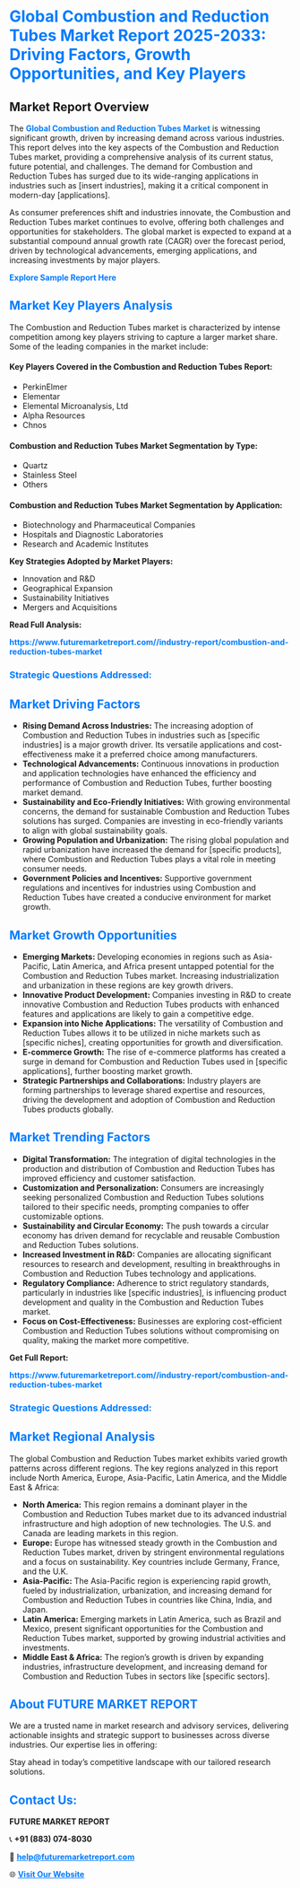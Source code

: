 <h1 style="color: #007BFF;">Global Combustion and Reduction Tubes Market Report 2025-2033: Driving Factors, Growth Opportunities, and Key Players</h1>

<section id="overview">
<h2>Market Report Overview</h2>
<p>The <a href="https://www.futuremarketreport.com//industry-report/combustion-and-reduction-tubes-market" style="color: #007BFF; text-decoration: none;"><strong>Global Combustion and Reduction Tubes Market</strong></a> is witnessing significant growth, driven by increasing demand across various industries. This report delves into the key aspects of the Combustion and Reduction Tubes market, providing a comprehensive analysis of its current status, future potential, and challenges. The demand for Combustion and Reduction Tubes has surged due to its wide-ranging applications in industries such as [insert industries], making it a critical component in modern-day [applications].</p>
<p>As consumer preferences shift and industries innovate, the Combustion and Reduction Tubes market continues to evolve, offering both challenges and opportunities for stakeholders. The global market is expected to expand at a substantial compound annual growth rate (CAGR) over the forecast period, driven by technological advancements, emerging applications, and increasing investments by major players.</p>
</section>

<section id="overview">
<p><a href="https://www.futuremarketreport.com//request-sample/reportId=78817" style="color: #007BFF; text-decoration: none;"><strong>Explore Sample Report Here</strong></a></p>
</section>

<section id="key-players">
<h2 style="color: #007BFF;">Market Key Players Analysis</h2>
<p>The Combustion and Reduction Tubes market is characterized by intense competition among key players striving to capture a larger market share. Some of the leading companies in the market include:</p>
<h4>Key Players Covered in the Combustion and Reduction Tubes Report:</h4>
<ul><li>PerkinElmer</li><li>Elementar</li><li>Elemental Microanalysis, Ltd</li><li>Alpha Resources</li><li>Chnos</li></ul>
<h4>Combustion and Reduction Tubes Market Segmentation by Type:</h4>
<ul><li>Quartz</li><li>Stainless Steel</li><li>Others</li></ul>

<h4>Combustion and Reduction Tubes Market Segmentation by Application:</h4>
<ul><li>Biotechnology and Pharmaceutical Companies</li><li>Hospitals and Diagnostic Laboratories</li><li>Research and Academic Institutes</li></ul>
<p><strong>Key Strategies Adopted by Market Players:</strong></p>
<ul>
<li>Innovation and R&D</li>
<li>Geographical Expansion</li>
<li>Sustainability Initiatives</li>
<li>Mergers and Acquisitions</li>
</ul>
</section>

<section>
<p><strong>Read Full Analysis: </strong></p><a href="https://www.futuremarketreport.com//industry-report/combustion-and-reduction-tubes-market" style="color: #007BFF; text-decoration: none;"><strong>https://www.futuremarketreport.com//industry-report/combustion-and-reduction-tubes-market</strong></a>
<h3 style="color: #007BFF;">Strategic Questions Addressed:</h3>
</section>

<section id="driving-factors">
<h2 style="color: #007BFF;">Market Driving Factors</h2>
<ul>
<li><strong>Rising Demand Across Industries:</strong> The increasing adoption of Combustion and Reduction Tubes in industries such as [specific industries] is a major growth driver. Its versatile applications and cost-effectiveness make it a preferred choice among manufacturers.</li>
<li><strong>Technological Advancements:</strong> Continuous innovations in production and application technologies have enhanced the efficiency and performance of Combustion and Reduction Tubes, further boosting market demand.</li>
<li><strong>Sustainability and Eco-Friendly Initiatives:</strong> With growing environmental concerns, the demand for sustainable Combustion and Reduction Tubes solutions has surged. Companies are investing in eco-friendly variants to align with global sustainability goals.</li>
<li><strong>Growing Population and Urbanization:</strong> The rising global population and rapid urbanization have increased the demand for [specific products], where Combustion and Reduction Tubes plays a vital role in meeting consumer needs.</li>
<li><strong>Government Policies and Incentives:</strong> Supportive government regulations and incentives for industries using Combustion and Reduction Tubes have created a conducive environment for market growth.</li>
</ul>
</section>

<section id="growth-opportunities">
<h2 style="color: #007BFF;">Market Growth Opportunities</h2>
<ul>
<li><strong>Emerging Markets:</strong> Developing economies in regions such as Asia-Pacific, Latin America, and Africa present untapped potential for the Combustion and Reduction Tubes market. Increasing industrialization and urbanization in these regions are key growth drivers.</li>
<li><strong>Innovative Product Development:</strong> Companies investing in R&D to create innovative Combustion and Reduction Tubes products with enhanced features and applications are likely to gain a competitive edge.</li>
<li><strong>Expansion into Niche Applications:</strong> The versatility of Combustion and Reduction Tubes allows it to be utilized in niche markets such as [specific niches], creating opportunities for growth and diversification.</li>
<li><strong>E-commerce Growth:</strong> The rise of e-commerce platforms has created a surge in demand for Combustion and Reduction Tubes used in [specific applications], further boosting market growth.</li>
<li><strong>Strategic Partnerships and Collaborations:</strong> Industry players are forming partnerships to leverage shared expertise and resources, driving the development and adoption of Combustion and Reduction Tubes products globally.</li>
</ul>
</section>

<section id="trending-factors">
<h2 style="color: #007BFF;">Market Trending Factors</h2>
<ul>
<li><strong>Digital Transformation:</strong> The integration of digital technologies in the production and distribution of Combustion and Reduction Tubes has improved efficiency and customer satisfaction.</li>
<li><strong>Customization and Personalization:</strong> Consumers are increasingly seeking personalized Combustion and Reduction Tubes solutions tailored to their specific needs, prompting companies to offer customizable options.</li>
<li><strong>Sustainability and Circular Economy:</strong> The push towards a circular economy has driven demand for recyclable and reusable Combustion and Reduction Tubes solutions.</li>
<li><strong>Increased Investment in R&D:</strong> Companies are allocating significant resources to research and development, resulting in breakthroughs in Combustion and Reduction Tubes technology and applications.</li>
<li><strong>Regulatory Compliance:</strong> Adherence to strict regulatory standards, particularly in industries like [specific industries], is influencing product development and quality in the Combustion and Reduction Tubes market.</li>
<li><strong>Focus on Cost-Effectiveness:</strong> Businesses are exploring cost-efficient Combustion and Reduction Tubes solutions without compromising on quality, making the market more competitive.</li>
</ul>
</section>

<section>
<p><strong>Get Full Report: </strong></p><a href="https://www.futuremarketreport.com//industry-report/combustion-and-reduction-tubes-market" style="color: #007BFF; text-decoration: none;"><strong>https://www.futuremarketreport.com//industry-report/combustion-and-reduction-tubes-market</strong></a>
<h3 style="color: #007BFF;">Strategic Questions Addressed:</h3>
</section>


<section id="regional-analysis">
<h2 style="color: #007BFF;">Market Regional Analysis</h2>
<p>The global Combustion and Reduction Tubes market exhibits varied growth patterns across different regions. The key regions analyzed in this report include North America, Europe, Asia-Pacific, Latin America, and the Middle East & Africa:</p>
<ul>
<li><strong>North America:</strong> This region remains a dominant player in the Combustion and Reduction Tubes market due to its advanced industrial infrastructure and high adoption of new technologies. The U.S. and Canada are leading markets in this region.</li>
<li><strong>Europe:</strong> Europe has witnessed steady growth in the Combustion and Reduction Tubes market, driven by stringent environmental regulations and a focus on sustainability. Key countries include Germany, France, and the U.K.</li>
<li><strong>Asia-Pacific:</strong> The Asia-Pacific region is experiencing rapid growth, fueled by industrialization, urbanization, and increasing demand for Combustion and Reduction Tubes in countries like China, India, and Japan.</li>
<li><strong>Latin America:</strong> Emerging markets in Latin America, such as Brazil and Mexico, present significant opportunities for the Combustion and Reduction Tubes market, supported by growing industrial activities and investments.</li>
<li><strong>Middle East & Africa:</strong> The region’s growth is driven by expanding industries, infrastructure development, and increasing demand for Combustion and Reduction Tubes in sectors like [specific sectors].</li>
</ul>
</section>

<footer>
<h2 style="color: #007BFF;">About FUTURE MARKET REPORT</h2>
<p>We are a trusted name in market research and advisory services, delivering actionable insights and strategic support to businesses across diverse industries. Our expertise lies in offering:</p>

<p>Stay ahead in today’s competitive landscape with our tailored research solutions.</p>

<h2 style="color: #007BFF;">Contact Us:</h2>
<p><strong>FUTURE MARKET REPORT</strong></p>
<p>📞 <strong>+91 (883) 074-8030</strong></p>
<p>📧 <strong><a href="mailto:help@futuremarketreport.com" style="color: #007BFF;">help@futuremarketreport.com</a></strong></p>
<p>🌐 <strong><a href="https://www.futuremarketreport.com/" style="color: #007BFF;">Visit Our Website</a></strong></p>
</footer>